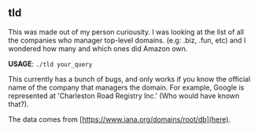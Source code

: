 ## tld
This was made out of my person curiousity. I was looking at the list of all the
companies who manager top-level domains. (e.g: .biz, .fun, etc) and I wondered
how many and which ones did Amazon own.

**USAGE**: `./tld your_query`

This currently has a bunch of bugs, and only works if you know the official name
of the company that managers the domain. For example, Google is represented at
'Charleston Road Registry Inc.' (Who would have known that?).

The data comes from [https://www.iana.org/domains/root/db](here).
